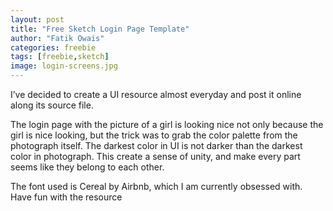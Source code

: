 ```yaml
---
layout: post
title: "Free Sketch Login Page Template"
author: "Fatik Owais"
categories: freebie
tags: [freebie,sketch]
image: login-screens.jpg
---
```


I’ve decided to create a UI resource almost everyday and post it online along its  source file.

The login page with the picture of a girl is looking nice not only because the girl is nice looking, but the trick was to grab the color palette from the photograph itself. The darkest color in UI is not darker than the darkest color in photograph. This create a sense of unity, and make every part seems like they belong to each other.

The font used is Cereal by Airbnb, which I am currently obsessed with. Have fun with the resource

